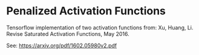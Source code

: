 # Penalized Activation Functions

Tensorflow implementation of two activation functions from:
Xu, Huang, Li. Revise Saturated Activation Functions, May 2016.

See: https://arxiv.org/pdf/1602.05980v2.pdf
